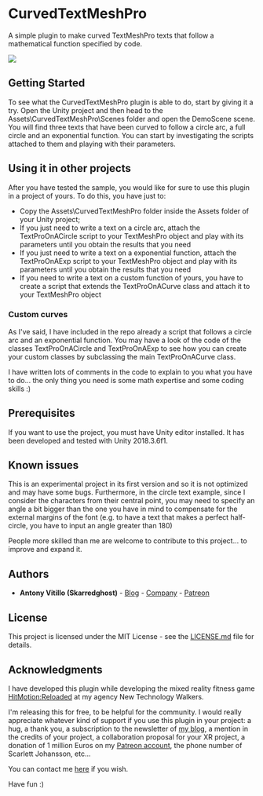 # CurvedTextMeshPro
A simple plugin to make curved TextMeshPro texts that follow a mathematical function specified by code.

![](https://thumbs.gfycat.com/AggravatingNarrowAbalone-size_restricted.gif)

## Getting Started
To see what the CurvedTextMeshPro plugin is able to do, start by giving it a try. Open the Unity project and then head to the Assets\CurvedTextMeshPro\Scenes folder and open the DemoScene scene. You will find three texts that have been curved to follow a circle arc, a full circle and an exponential function. You can start by investigating the scripts attached to them and playing with their parameters.

## Using it in other projects
After you have tested the sample, you would like for sure to use this plugin in a project of yours. To do this, you have just to:
* Copy the Assets\CurvedTextMeshPro folder inside the Assets folder of your Unity project;
* If you just need to write a text on a circle arc, attach the TextProOnACircle script to your TextMeshPro object and play with its parameters until you obtain the results that you need
* If you just need to write a text on a exponential function, attach the TextProOnAExp script to your TextMeshPro object and play with its parameters until you obtain the results that you need
* If you need to write a text on a custom function of yours, you have to create a script that extends the TextProOnACurve class and attach it to your TextMeshPro object

### Custom curves
As I've said, I have included in the repo already a script that follows a circle arc and an exponential function. You may have a look of the code of the classes TextProOnACircle and TextProOnAExp to see how you can create your custom classes by subclassing the main TextProOnACurve class. 

I have written lots of comments in the code to explain to you what you have to do... the only thing you need is some math expertise and some coding skills :)

## Prerequisites
If you want to use the project, you must have Unity editor installed. It has been developed and tested with Unity 2018.3.6f1.
  
## Known issues
This is an experimental project in its first version and so it is not optimized and may have some bugs.
Furthermore, in the circle text example, since I consider the characters from their central point, you may need to specify an angle a bit bigger than the one you have in mind to compensate for the external margins of the font (e.g. to have a text that makes a perfect half-circle, you have to input an angle greater than 180)

People more skilled than me are welcome to contribute to this project... to improve and expand it.

## Authors

* **Antony Vitillo (Skarredghost)** - [Blog](http://skarredghost.com) - [Company](https://ntwalkers.it) - [Patreon](https://www.patreon.com/skarredghost)

## License

This project is licensed under the MIT License - see the [LICENSE.md](LICENSE.md) file for details.

## Acknowledgments

I have developed this plugin while developing the mixed reality fitness game [HitMotion:Reloaded](https://hitmotion.games/) at my agency New Technology Walkers.

I'm releasing this for free, to be helpful for the community. I would really appreciate whatever kind of support if you use this plugin in your project: a hug, a thank you, a subscription to the newsletter of [my blog](https://skarredghost.com), a mention in the credits of your project, a collaboration proposal for your XR project, a donation of 1 million Euros on my [Patreon account](https://www.patreon.com/skarredghost), the phone number of Scarlett Johansson, etc... 

You can contact me [here](https://skarredghost.com/contact/) if you wish.

Have fun :)
